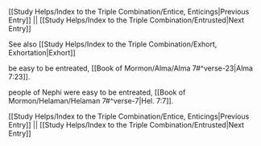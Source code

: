 [[Study Helps/Index to the Triple Combination/Entice, Enticings|Previous Entry]]  ||  [[Study Helps/Index to the Triple Combination/Entrusted|Next Entry]]

 See also [[Study Helps/Index to the Triple Combination/Exhort, Exhortation|Exhort]]

 be easy to be entreated, [[Book of Mormon/Alma/Alma 7#^verse-23|Alma 7:23]].

 people of Nephi were easy to be entreated, [[Book of Mormon/Helaman/Helaman 7#^verse-7|Hel. 7:7]].

[[Study Helps/Index to the Triple Combination/Entice, Enticings|Previous Entry]]  ||  [[Study Helps/Index to the Triple Combination/Entrusted|Next Entry]]